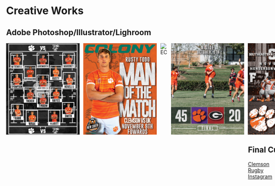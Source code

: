 # Creative Works

## Adobe Photoshop/Illustrator/Lighroom

<div style="display: flex; gap: 10px;">
    <img src="full.jpg" alt="Match Day Lineup" style="width:200px;height:250px;">
    <img src="ManOfTheMatchRusty.jpg" alt="Man Of The Match Rusty" style="width:200px;height:250px;">
    <img src="Prez.jpg" alt="EC" style="width:200px;height:250px;">
    <img src="ScoreGeorgiaAside.jpg" alt="Score Georgia" style="width:200px;height:250px;">
<div>
<div style="display: flex; gap: 10px;">
    <img src="UKNextMatch.jpg" alt="UK Next Match" style="width:200px;height:250px;">
    <img src="GameWeekSouthCarolina.jpg" alt="South Carolina" style="width:200px;height:250px;">
    <img src="ScoreBG.jpg" alt="Score BG" style="width:200px;height:250px;">
    <img src="scheduleinsta.jpg" alt="schedule" style="width:200px;height:250px;">
</div>

## Final Cut Pro
<div style="display: flex; gap: 50px;">
    <a href="https://www.instagram.com/clemsonmensrugby/">Clemson Rugby Instagram</a>
    <a href="https://www.youtube.com/@coledigregorio4176">YouTube</a>
    <a href="https://www.instagram.com/coledigregorio/">Personal Instagram</a>
</div>
